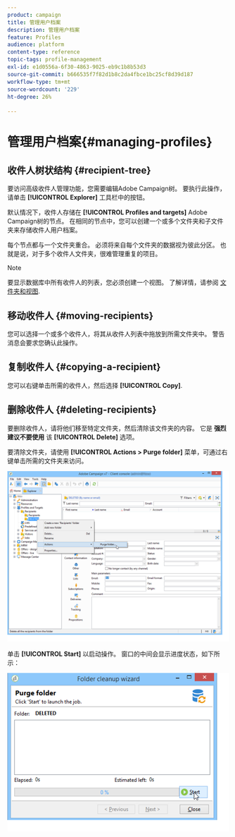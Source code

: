 ```yaml
---
product: campaign
title: 管理用户档案
description: 管理用户档案
feature: Profiles
audience: platform
content-type: reference
topic-tags: profile-management
exl-id: e1d0556a-6f30-4863-9025-eb9c1b8b53d3
source-git-commit: b666535f7f82d1b8c2da4fbce1bc25cf8d39d187
workflow-type: tm+mt
source-wordcount: '229'
ht-degree: 26%

---
```


# 管理用户档案{#managing-profiles}



## 收件人树状结构 {#recipient-tree}

要访问高级收件人管理功能，您需要编辑Adobe Campaign树。 要执行此操作，请单击 **[!UICONTROL Explorer]** 工具栏中的按钮。

默认情况下，收件人存储在 **[!UICONTROL Profiles and targets]** Adobe Campaign树的节点。 在相同的节点中，您可以创建一个或多个文件夹和子文件夹来存储收件人用户档案。

每个节点都与一个文件夹重合。 必须将来自每个文件夹的数据视为彼此分区。 也就是说，对于多个收件人文件夹，很难管理重复的项目。

>[!NOTE]
>
>要显示数据库中所有收件人的列表，您必须创建一个视图。 了解详情，请参阅 [文件夹和视图](../../platform/using/access-management-folders.md).

## 移动收件人 {#moving-recipients}

您可以选择一个或多个收件人，将其从收件人列表中拖放到所需文件夹中。 警告消息会要求您确认此操作。

## 复制收件人 {#copying-a-recipient}

您可以右键单击所需的收件人，然后选择 **[!UICONTROL Copy]**.

## 删除收件人 {#deleting-recipients}

要删除收件人，请将他们移至特定文件夹，然后清除该文件夹的内容。 它是 **强烈建议不要使用** 该 **[!UICONTROL Delete]** 选项。

要清除文件夹，请使用 **[!UICONTROL Actions > Purge folder]** 菜单，可通过右键单击所需的文件夹来访问。

![](assets/s_ncs_user_purge_folder.png)

单击 **[!UICONTROL Start]** 以启动操作。 窗口的中间会显示进度状态，如下所示：

![](assets/s_ncs_user_purge_folder_start.png)
